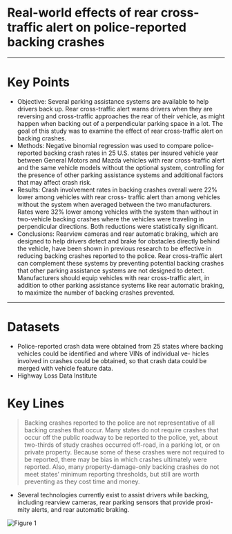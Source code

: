 # Real-world effects of rear cross-traffic alert on police-reported backing crashes

----------
# Key Points

- Objective: Several parking assistance systems are available to help drivers back up. Rear cross-traffic alert warns drivers when they are reversing and cross-traffic approaches the rear of their vehicle, as might happen when backing out of a perpendicular parking space in a lot. The goal of this study was to examine the effect of rear cross-traffic alert on backing crashes.
- Methods: Negative binomial regression was used to compare police-reported backing crash rates in 25 U.S. states per insured vehicle year between General Motors and Mazda vehicles with rear cross-traffic alert and the same vehicle models without the optional system, controlling for the presence of other parking assistance systems and additional factors that may affect crash risk.
- Results: Crash involvement rates in backing crashes overall were 22% lower among vehicles with rear cross- traffic alert than among vehicles without the system when averaged between the two manufacturers. Rates were 32% lower among vehicles with the system than without in two-vehicle backing crashes where the vehicles were traveling in perpendicular directions. Both reductions were statistically significant.
- Conclusions: Rearview cameras and rear automatic braking, which are designed to help drivers detect and brake for obstacles directly behind the vehicle, have been shown in previous research to be effective in reducing backing crashes reported to the police. Rear cross-traffic alert can complement these systems by preventing potential backing crashes that other parking assistance systems are not designed to detect. Manufacturers should equip vehicles with rear cross-traffic alert, in addition to other parking assistance systems like rear automatic braking, to maximize the number of backing crashes prevented.

----------

# Datasets
 - Police-reported crash data were obtained from 25 states where backing vehicles could be identified and where VINs of individual ve- hicles involved in crashes could be obtained, so that crash data could be merged with vehicle feature data.
 - Highway Loss Data Institute 

# Key Lines
> Backing crashes reported to the police are not representative of all backing crashes that occur. Many states do not require crashes that occur off the public roadway to be reported to the police, yet, about two-thirds of study crashes occurred off-road, in a parking lot, or on private property. Because some of these crashes were not required to be reported, there may be bias in which crashes ultimately were reported. Also, many property-damage-only backing crashes do not meet states’ minimum reporting thresholds, but still are worth preventing as they cost time and money. 

 - Several technologies currently exist to assist drivers while backing, including rearview cameras, rear parking sensors that provide proxi- mity alerts, and rear automatic braking.

![Figure 1](https://github.com/subasish/PaperNotes/tree/main/short_paper_notes/images/001.jpeg)
